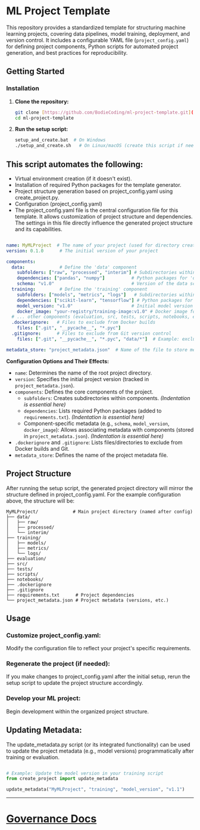 # ML Project Template

This repository provides a standardized template for structuring machine learning projects, covering data pipelines, model training, deployment, and version control. It includes a configurable YAML file (`project_config.yaml`) for defining project components, Python scripts for automated project generation, and best practices for reproducibility.

## Getting Started

### Installation

1. **Clone the repository:**
   ```Bash
   git clone [https://github.com/BodieCoding/ml-project-template.git](https://github.com/BodieCoding/ml-project-template.git)
   cd ml-project-template
   ```
3. **Run the setup script:**
   ```Bash
   setup_and_create.bat  # On Windows
   ./setup_and_create.sh   # On Linux/macOS (create this script if needed)
   ```

## This script automates the following:
  
* Virtual environment creation (if it doesn't exist).
* Installation of required Python packages for the template generator.
* Project structure generation based on project_config.yaml using create_project.py.
* Configuration (project_config.yaml)
* The project_config.yaml file is the central configuration file for this template. It allows customization of project structure and dependencies.  The settings in this file directly influence the generated project structure and its capabilities.

``` YAML

name: MyMLProject  # The name of your project (used for directory creation)
version: 0.1.0      # The initial version of your project

components:
  data:             # Define the 'data' component
    subfolders: ["raw", "processed", "interim"] # Subdirectories within 'data'
    dependencies: ["pandas", "numpy"]          # Python packages for 'data'
    schema: "v1.0"                             # Version of the data schema
  training:         # Define the 'training' component
    subfolders: ["models", "metrics", "logs"]   # Subdirectories within 'training'
    dependencies: ["scikit-learn", "tensorflow"] # Python packages for 'training'
    model_version: "v1.0"                      # Initial model version
    docker_image: "your-registry/training-image:v1.0" # Docker image for training
  # ... other components (evaluation, src, tests, scripts, notebooks, etc.)
  .dockerignore:   # Files to exclude from Docker builds
    files: [".git", "__pycache__", "*.pyc"]
  .gitignore:      # Files to exclude from Git version control
    files: [".git", "__pycache__", "*.pyc", "data/*"]  # Example: exclude the entire data directory

metadata_store: "project_metadata.json"  # Name of the file to store metadata
```

**Configuration Options and Their Effects:**

*   `name`: Determines the name of the root project directory.
*   `version`: Specifies the initial project version (tracked in `project_metadata.json`).
*   `components`: Defines the core components of the project.
    *   `subfolders`: Creates subdirectories within components.  *(Indentation is essential here)*
    *   `dependencies`: Lists required Python packages (added to `requirements.txt`). *(Indentation is essential here)*
    *   Component-specific metadata (e.g., `schema`, `model_version`, `docker_image`): Allows associating metadata with components (stored in `project_metadata.json`). *(Indentation is essential here)*
*   `.dockerignore` and `.gitignore`: Lists files/directories to exclude from Docker builds and Git.
*   `metadata_store`: Defines the name of the project metadata file.

## Project Structure
After running the setup script, the generated project directory will mirror the structure defined in project_config.yaml.  For the example configuration above, the structure will be:
```
MyMLProject/             # Main project directory (named after config)
├── data/
│   ├── raw/
│   ├── processed/
│   └── interim/
├── training/
│   ├── models/
│   ├── metrics/
│   └── logs/
├── evaluation/
├── src/
├── tests/
├── scripts/
├── notebooks/
├── .dockerignore
├── .gitignore
├── requirements.txt      # Project dependencies
└── project_metadata.json # Project metadata (versions, etc.)
```

## Usage
### Customize project_config.yaml:  
Modify the configuration file to reflect your project's specific requirements.

### Regenerate the project (if needed): 
If you make changes to project_config.yaml after the initial setup, rerun the setup script to update the project structure accordingly.

### Develop your ML project: 
Begin development within the organized project structure.

## Updating Metadata:
The update_metadata.py script (or its integrated functionality) can be used to update the project metadata (e.g., model versions) programmatically after training or evaluation.

``` Python

# Example: Update the model version in your training script
from create_project import update_metadata

update_metadata("MyMLProject", "training", "model_version", "v1.1")
```
---
# [Governance Docs](Docs/governance.md)

